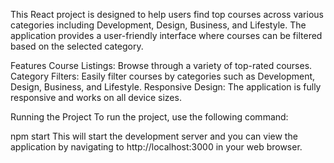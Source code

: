This React project is designed to help users find top courses across various categories including Development, Design, Business, and Lifestyle. The application provides a user-friendly interface where courses can be filtered based on the selected category.

Features
Course Listings: Browse through a variety of top-rated courses.
Category Filters: Easily filter courses by categories such as Development, Design, Business, and Lifestyle.
Responsive Design: The application is fully responsive and works on all device sizes.

Running the Project
To run the project, use the following command:


npm start
This will start the development server and you can view the application by navigating to http://localhost:3000 in your web browser.
